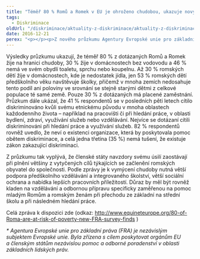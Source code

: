 ```yaml
---
title: "Téměř 80 % Romů a Romek v EU je ohroženo chudobou, ukazuje nový průzkum"
tags:
  - Diskriminace
oldUrl: "/diskriminace/aktuality-z-diskriminace/aktuality-z-diskriminace-2016/temer-80-romu-a-romek-v-eu-je-ohrozeno-chudobou-ukazuje-novy-pruzkum/"
date: 2016-12-21
perex: "<p></p><p>Z nového průzkumu Agentury Evropské unie pro základní práva* (FRA) vyplývá, že romští obyvatelé zemí EU stále čelí v každodenním životě diskriminaci. Rodiny žijí navíc často ve velké chudobě a romské děti mají kvůli nízkému vzdělání malou šanci na lepší život. Zpráva Second European Union Minorities and Discrimination Survey (EU-MIDIS): Roma analyzuje nedostatky v oblasti začleňování romských obyvatel v zemích EU. Uvedená zpráva je postavena na průzkumu mezi 8000 příslušníky romské komunity z devíti členských zemí EU.</p>"
---
```


<!-- imported from the old website -->

<p>Výsledky průzkumu ukazují<a name="_GoBack"></a>, že téměř 80 % z dotázaných Romů a Romek žije na hranici chudoby, 30 % žije v domácnostech bez vodovodu a 46 % nemá ve svém obydlí toaletu, sprchu nebo koupelnu. Až 30 % romských dětí žije v domácnostech, kde je nedostatek jídla, jen 53 % romských dětí předškolního věku navštěvuje školky, přičemž v mnoha zemích nedosahuje tento podíl ani poloviny ve srovnání se stejně starými dětmi z celkové populace té samé země. Pouze 30 % z dotázaných má placené zaměstnání. Průzkum dále ukázal, že 41 % respondentů se v posledních pěti letech cítilo diskriminováno kvůli svému etnickému původu v mnoha oblastech každodenního života – například na pracovišti či při hledání práce, v oblasti bydlení, zdraví, využívání služeb nebo vzdělávání. Nejvíce se dotázaní cítili diskriminováni při hledání práce a využívání služeb. 82 % respondentů rovněž uvedlo, že neví o existenci organizace, která by poskytovala pomoc obětem diskriminace, a celá jedna třetina (35 %) nemá tušení, že existuje zákon zakazující diskriminaci. </p> <p>Z průzkumu tak vyplývá, že členské státy navzdory svému úsilí zaostávají při plnění většiny z vytyčených cílů týkajících se začlenění romských obyvatel do společnosti. Podle zprávy je k vymýcení chudoby nutná větší podpora předškolního vzdělávání a integrovaného školství, větší sociální ochrana a nabídka lepších pracovních příležitostí. Důraz by měl být rovněž kladen na vzdělávání a odbornou přípravu specificky zaměřenou na pomoc mladým Romům a romským ženám při přechodu ze základní na střední školu a při následném hledání práce.</p> <p>Celá zpráva k dispozici zde (odkaz: <a title="Otevření do nového okna" href="http://www.equineteurope.org/80-of-Roma-are-at-risk-of-poverty-new-FRA-survey-finds" target="_blank">http://www.equineteurope.org/80-of-Roma-are-at-risk-of-poverty-new-FRA-survey-finds</a> <img alt="" src="https://www.ochrance.cz/typo3/ext/od_linkdesc/icons/external.gif" class="od_linkdesc_icon_external" />)</p> <p></p><i> * Agentura Evropské unie pro základní práva (FRA) je nezávislým subjektem Evropské unie. Byla zřízena s cílem poskytovat orgánům EU a členským státům nezávislou pomoc a odborné poradenství v oblasti základních lidských práv.</i>
